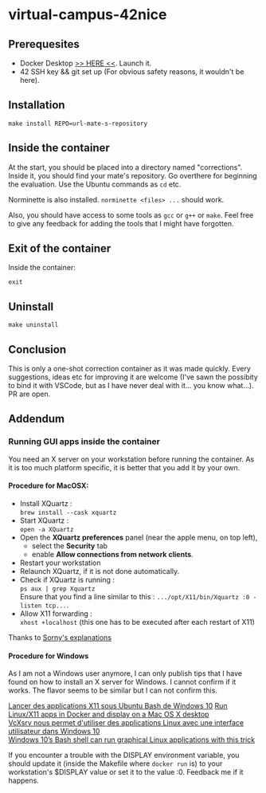 # virtual-campus-42nice

## Prerequesites

- Docker Desktop [ >> HERE <<](https://docs.docker.com/get-docker/). Launch it.
- 42 SSH key && git set up (For obvious safety reasons, it wouldn't be here).

## Installation

```
make install REPO=url-mate-s-repository
```

## Inside the container

At the start, you should be placed into a directory named "corrections". Inside it, you should find your mate's repository. Go overthere for beginning the evaluation. Use the Ubuntu commands as `cd` etc.

Norminette is also installed. `norminette <files> ...` should work.

Also, you should have access to some tools as `gcc` or `g++` or `make`. Feel
free to give any feedback for adding the tools that I might have forgotten.

## Exit of the container

Inside the container:

```
exit
```

## Uninstall

```
make uninstall
```

## Conclusion
This is only a one-shot correction container as it was made quickly. Every
suggestions, ideas etc for improving it are welcome (I've sawn the possibity to
bind it with VSCode, but as I have never deal with it... you know what...).     
PR are open.

## Addendum

### Running GUI apps inside the container

You need an X server on your workstation before running the container.
As it is too much platform specific, it is better that you add it by your own.

#### Procedure for MacOSX:

* Install XQuartz :  
    `brew install --cask xquartz`
* Start XQuartz :  
    `open -a XQuartz`
* Open the **XQuartz preferences** panel (near the apple menu, on top left), 
    - select the **Security** tab 
    - enable **Allow connections from network clients**.
* Restart your workstation
* Relaunch XQuartz, if it is not done automatically.
* Check if XQuartz is running :  
    `ps aux | grep Xquartz`  
    Ensure that you find a line similar to this : `.../opt/X11/bin/Xquartz :0 -listen tcp...`.
* Allow X11 forwarding  :   
    `xhost +localhost` (this one has to be executed
  after each restart of X11)

Thanks to [Sorny's explanations](https://gist.github.com/sorny/969fe55d85c9b0035b0109a31cbcb088)

#### Procedure for Windows

As I am not a Windows user anymore, I can only publish tips that I have found on
how to install an X server for Windows. I cannot confirm if it works. The flavor seems
to be similar but I can not confirm this.  

[Lancer des applications X11 sous Ubuntu Bash de Windows 10](https://www.piradix.com/article/lancer-des-applications-x11-sous-ubuntu-bash-de-windows-10)
[Run Linux/X11 apps in Docker and display on a Mac OS X desktop](https://techsparx.com/software-development/docker/display-x11-apps.html)  
[VcXsrv nous permet d'utiliser des applications Linux avec une interface utilisateur dans Windows 10](https://ubunlog.com/fr/vcxsrv-nous-permet-d'utiliser-des-applications-Linux-avec-une-interface-utilisateur-dans-Windows-10/)  
[Windows 10’s Bash shell can run graphical Linux applications with this trick
](https://www.pcworld.com/article/420529/windows-10s-bash-shell-can-run-graphical-linux-applications-with-this-trick.html)  

If you encounter a trouble with the DISPLAY environment variable, you
should update it (inside the Makefile where `docker run` is) to your workstation's $DISPLAY value or set it to the value :0. Feedback me if it happens.
